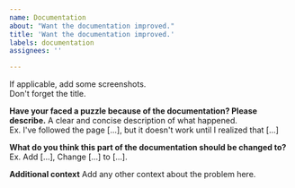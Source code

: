 ```yaml
---
name: Documentation
about: "Want the documentation improved."
title: 'Want the documentation improved.'
labels: documentation
assignees: ''

---
```


If applicable, add some screenshots.  
Don't forget the title.

**Have your faced a puzzle because of the documentation? Please describe.**
A clear and concise description of what happened.  
Ex. I've followed the page [...], but it doesn't work until I realized that [...]

**What do you think this part of the documentation should be changed to?**
Ex. Add [...], Change [...] to [...].

**Additional context**
Add any other context about the problem here.
